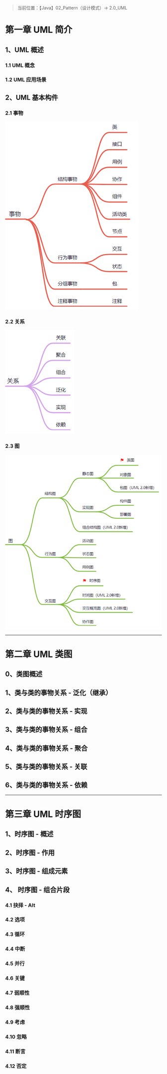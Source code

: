 > 当前位置：【Java】02_Pattern（设计模式）-> 2.0_UML



# 第一章 UML  简介

## 1、UML 概述

### 1.1 UML 概念

### 1.2 UML 应用场景



## 2、UML 基本构件 

### 2.1 事物

![1649814619417](image/1649814619417.png)

### 2.2 关系

![1649814888940](image/1649814888940.png)

### 2.3 图

![1649814718241](image/1649814718241.png)

---

# 第二章 UML 类图

## 0、类图概述



## 1、类与类的事物关系 - 泛化（继承）



## 2、类与类的事物关系 - 实现



## 3、类与类的事物关系 - 组合



## 4、类与类的事物关系 - 聚合



## 5、类与类的事物关系 - 关联



## 6、类与类的事物关系 - 依赖



---



# 第三章  UML 时序图

## 1、时序图 - 概述



## 2、时序图 - 作用



## 3、时序图 - 组成元素



## 4、 时序图 - 组合片段

### 4.1 抉择 - Alt

### 4.2 选项 

### 4.3 循环

### 4.4 中断

### 4.5 并行

### 4.6 关键

### 4.7 弱顺性

### 4.8 强顺性

### 4.9 考虑

### 4.10 忽略

### 4.11 断言

### 4.12 否定



